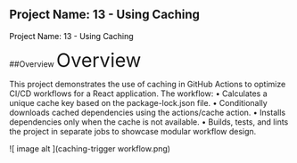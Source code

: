 ## Project Name: 13 - Using Caching
<span style="color:black">Project Name: 13 - Using Caching</span>

##Overview
<span style="font-size:34px">Overview</span>

This project demonstrates the use of caching in GitHub Actions to optimize CI/CD workflows for a React application. The workflow:
•	Calculates a unique cache key based on the package-lock.json file.
•	Conditionally downloads cached dependencies using the actions/cache action.
•	Installs dependencies only when the cache is not available.
•	Builds, tests, and lints the project in separate jobs to showcase modular workflow design.

![ image alt ](caching-trigger workflow.png)